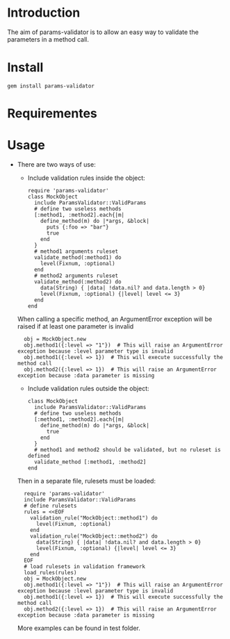 # Introduction

 The aim of params-validator is to allow an easy way to validate the
parameters in a method call.

# Install

    gem install params-validator

# Requirementes

# Usage

* There are two ways of use:

  * Include validation rules inside the object:

        require 'params-validator'
        class MockObject
          include ParamsValidator::ValidParams
          # define two useless methods 
          [:method1, :method2].each{|m|
            define_method(m) do |*args, &block|
              puts {:foo => "bar"}
              true
            end
          }
          # method1 arguments ruleset
          validate_method(:method1) do
            level(Fixnum, :optional)
          end
          # method2 arguments ruleset
          validate_method(:method2) do
            data(String) { |data| !data.nil? and data.length > 0}
            level(Fixnum, :optional) {|level| level <= 3}
          end
        end


  When calling a specific method, an ArgumentError exception will be raised if at least one parameter is invalid

        obj = MockObject.new
        obj.method1({:level => "1"})  # This will raise an ArgumentError exception because :level parameter type is invalid
        obj.method1({:level => 1})  # This will execute successfully the method call
        obj.method2({:level => 1})  # This will raise an ArgumentError exception because :data parameter is missing

  * Include validation rules outside the object:

        class MockObject
          include ParamsValidator::ValidParams
          # define two useless methods 
          [:method1, :method2].each{|m|
            define_method(m) do |*args, &block|
              true
            end
          }
          # method1 and method2 should be validated, but no ruleset is defined
          validate_method [:method1, :method2]
        end


  Then in a separate file, rulesets must be loaded:

        require 'params-validator'
        include ParamsValidator::ValidParams
        # define rulesets
        rules = <<EOF
          validation_rule("MockObject::method1") do
            level(Fixnum, :optional)
          end
          validation_rule("MockObject::method2") do
            data(String) { |data| !data.nil? and data.length > 0}
            level(Fixnum, :optional) {|level| level <= 3}
          end
        EOF
        # load rulesets in validation framework
        load_rules(rules)
        obj = MockObject.new
        obj.method1({:level => "1"})  # This will raise an ArgumentError exception because :level parameter type is invalid 
        obj.method1({:level => 1})  # This will execute successfully the method call
        obj.method2({:level => 1})  # This will raise an ArgumentError exception because :data parameter is missing


  More examples can be found in test folder.

